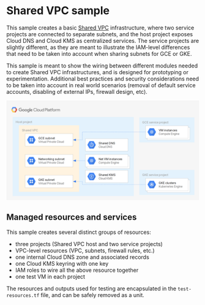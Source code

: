 # Shared VPC sample

This sample creates a basic [Shared VPC](https://cloud.google.com/vpc/docs/shared-vpc) infrastructure, where two service projects are connected to separate subnets, and the host project exposes Cloud DNS and Cloud KMS as centralized services. The service projects are slightly different, as they are meant to illustrate the IAM-level differences that need to be taken into account when sharing subnets for GCE or GKE.

This sample is meant to show the wiring between different modules needed to create Shared VPC infrastructures, and is designed for prototyping or experimentation. Additional best practices and security considerations need to be taken into account in real world scenarios (removal of default service accounts, disabling of external IPs, firewall design, etc).

![High-level diagram](diagram.png "High-level diagram")

## Managed resources and services

This sample creates several distinct groups of resources:

- three projects (Shared VPC host and two service projects)
- VPC-level resources (VPC, subnets, firewall rules, etc.)
- one internal Cloud DNS zone and associated records
- one Cloud KMS keyring with one key
- IAM roles to wire all the above resource together
- one test VM in each project

The resources and outputs used for testing are encapsulated in the `test-resources.tf` file, and can be safely removed as a unit.